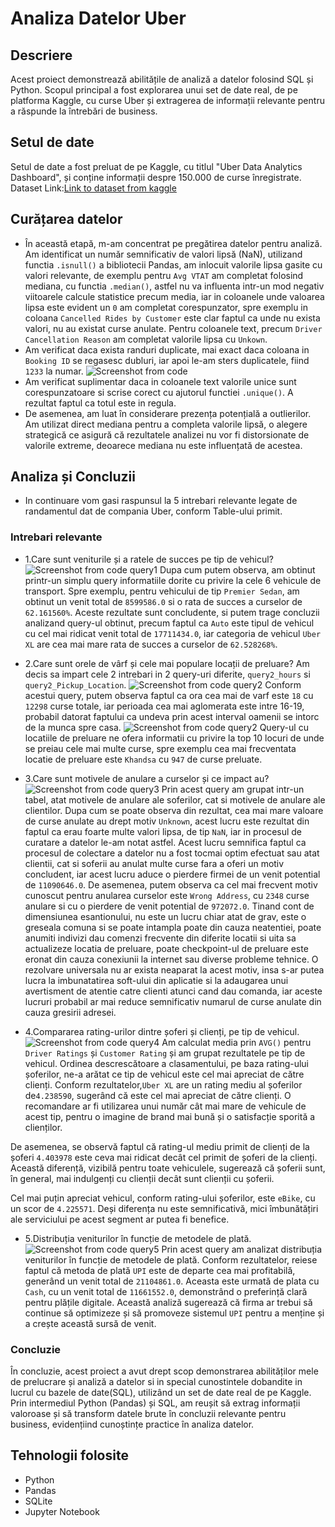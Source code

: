 # Analiza Datelor Uber

## Descriere

Acest proiect demonstrează abilitățile de analiză a datelor folosind SQL și Python. Scopul principal a fost explorarea unui set de date real, de pe platforma Kaggle, cu curse Uber și extragerea de informații relevante pentru a răspunde la întrebări de business.

## Setul de date

Setul de date a fost preluat de pe Kaggle, cu titlul "Uber Data Analytics Dashboard", și conține informații despre 150.000 de curse înregistrate.
Dataset Link:[Link to dataset from kaggle](https://www.kaggle.com/datasets/yashdevladdha/uber-ride-analytics-dashboard)

## Curățarea datelor

*  În această etapă, m-am concentrat pe pregătirea datelor pentru analiză. Am identificat un număr semnificativ de valori lipsă (NaN), utilizand functia `.isnull()` a bibliotecii Pandas, am inlocuit valorile lipsa gasite cu valori relevante, de exemplu pentru `Avg VTAT` am completat folosind mediana, cu functia `.median()`, astfel nu va influenta intr-un mod negativ viitoarele calcule statistice precum media, iar in coloanele unde valoarea lipsa este evident un `0` am completat corespunzator, spre exemplu in coloana `Cancelled Rides by Customer` este clar faptul ca unde nu exista valori, nu au existat curse anulate. Pentru coloanele text, precum `Driver Cancellation Reason` am completat valorile lipsa cu `Unkown`.
*  Am verificat daca exista randuri duplicate, mai exact daca coloana in `Booking ID` se regasesc dubluri, iar apoi le-am sters duplicatele, fiind `1233` la numar.
![Screenshot from code](/Screenshot_duplicates.png)
*  Am verificat suplimentar daca in coloanele text valorile unice sunt corespunzatoare si scrise corect cu ajutorul functiei `.unique()`. A rezultat faptul ca totul este in regula.
*  De asemenea, am luat în considerare prezența potențială a outlierilor. Am utilizat direct mediana pentru a completa valorile lipsă, o alegere strategică ce asigură că rezultatele analizei nu vor fi distorsionate de valorile extreme, deoarece mediana nu este influențată de acestea.

## Analiza și Concluzii
* In continuare vom gasi raspunsul la 5 intrebari relevante legate de randamentul dat de compania Uber, conform Table-ului primit.
### Intrebari relevante
* 1.Care sunt veniturile și a ratele de succes pe tip de vehicul?
![Screenshot from code query1](/Screenshot%20query1.png)
Dupa cum putem observa, am obtinut printr-un simplu query informatiile dorite cu privire la cele 6 vehicule de transport. Spre exemplu, pentru vehicului de tip `Premier Sedan`, am obtinut un venit total de `8599586.0` si o rata de succes a curselor de `62.161560%`. 
Aceste rezultate sunt concludente, si putem trage concluzii analizand query-ul obtinut, precum faptul ca `Auto` este tipul de vehicul cu cel mai ridicat venit total de `17711434.0`, iar categoria de vehicul `Uber XL` are cea mai mare rata de succes a curselor de `62.528268%`.

* 2.Care sunt orele de vârf și cele mai populare locații de preluare?
Am decis sa impart cele 2 intrebari in 2 query-uri diferite, `query2_hours` si `query2_Pickup_Location`.
![Screenshot from code query2](/Screenshot%20query2_hours.png)
Conform acestui query, putem observa faptul ca ora cea mai de varf este `18` cu `12298` curse totale, iar perioada cea mai aglomerata este intre 16-19, probabil datorat faptului ca undeva prin acest interval oamenii se intorc de la munca spre casa.
![Screenshot from code query2](/Screenshot%20query2_pickup_locations.png)
Query-ul cu locatiile de preluare ne ofera informatii cu privire la top 10 locuri de unde se preiau cele mai multe curse, spre exemplu cea mai frecventata locatie de preluare este `Khandsa` cu `947` de curse preluate.

* 3.Care sunt motivele de anulare a curselor și ce impact au?
![Screenshot from code query3](/Screenshot%20query3.png)
Prin acest query am grupat intr-un tabel, atat motivele de anulare ale soferilor, cat si motivele de anulare ale clientilor. Dupa cum se poate observa din rezultat, cea mai mare valoare de curse anulate au drept motiv `Unknown`, acest lucru este rezultat din faptul ca erau foarte multe valori lipsa, de tip `NaN`, iar in procesul de curatare a datelor le-am notat astfel. Acest lucru semnifica faptul ca procesul de colectare a datelor nu a fost tocmai optim efectuat sau atat clientii, cat si soferii au anulat multe curse fara a oferi un motiv concludent, iar acest lucru aduce o pierdere firmei de un venit potential de `11090646.0`.
De asemenea, putem observa ca cel mai frecvent motiv cunoscut pentru anularea curselor este `Wrong Address`, cu `2348` curse anulare si cu o pierdere de venit potential de `972072.0`. Tinand cont de dimensiunea esantionului, nu este un lucru chiar atat de grav, este o greseala comuna si se poate intampla poate din cauza neatentiei, poate anumiti indivizi dau comenzi frecvente din diferite locatii si uita sa actualizeze locatia de preluare, poate checkpoint-ul de preluare este eronat din cauza conexiunii la internet sau diverse probleme tehnice. O rezolvare universala nu ar exista neaparat la acest motiv, insa s-ar putea lucra la imbunatatirea soft-ului din aplicatie si la adaugarea unui avertisment de atentie catre clienti atunci cand dau comanda, iar aceste lucruri probabil ar mai reduce semnificativ numarul de curse anulate din cauza gresirii adresei.

* 4.Compararea rating-urilor dintre șoferi și clienți, pe tip de vehicul.
![Screenshot from code query4](/Screenshot%20query4.png)
Am calculat media prin `AVG()` pentru `Driver Ratings` și `Customer Rating` și am grupat rezultatele pe tip de vehicul. Ordinea descrescătoare a clasamentului, pe baza rating-ului șoferilor, ne-a arătat ce tip de vehicul este cel mai apreciat de către clienți. Conform rezultatelor,`Uber XL` are un rating mediu al șoferilor de`4.238590`, sugerând că este cel mai apreciat de către clienți. O recomandare ar fi utilizarea unui număr cât mai mare de vehicule de acest tip, pentru o imagine de brand mai bună și o satisfacție sporită a clienților.

De asemenea, se observă faptul că rating-ul mediu primit de clienți de la șoferi `4.403978` este ceva mai ridicat decât cel primit de șoferi de la clienți. Această diferență, vizibilă pentru toate vehiculele, sugerează că șoferii sunt, în general, mai indulgenți cu clienții decât sunt clienții cu șoferii.

Cel mai puțin apreciat vehicul, conform rating-ului șoferilor, este `eBike`, cu un scor de `4.225571`. Deși diferența nu este semnificativă, mici îmbunătățiri ale serviciului pe acest segment ar putea fi benefice.

* 5.Distribuția veniturilor în funcție de metodele de plată.
![Screenshot from code query5](/Screenshot%20query5.png)
Prin acest query am analizat distribuția veniturilor în funcție de metodele de plată. Conform rezultatelor, reiese faptul că metoda de plată `UPI` este de departe cea mai profitabilă, generând un venit total de `21104861.0`. Aceasta este urmată de plata cu `Cash`, cu un venit total de `11661552.0`, demonstrând o preferință clară pentru plățile digitale. Această analiză sugerează că firma ar trebui să continue să optimizeze și să promoveze sistemul `UPI` pentru a menține și a crește această sursă de venit.

### Concluzie
În concluzie, acest proiect a avut drept scop demonstrarea abilităților mele de prelucrare și analiză a datelor si in special cunostintele dobandite in lucrul cu bazele de date(SQL), utilizând un set de date real de pe Kaggle. Prin intermediul Python (Pandas) și SQL, am reușit să extrag informații valoroase și să transform datele brute în concluzii relevante pentru business, evidențiind cunoștințe practice în analiza datelor.

## Tehnologii folosite

* Python
* Pandas
* SQLite 
* Jupyter Notebook